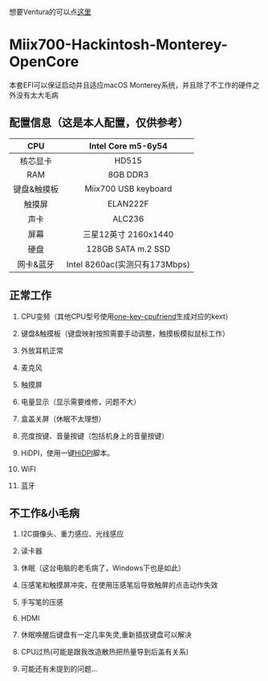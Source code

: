 想要Ventura的可以点[这里](https://github.com/chrisblue/MIIX700-MIIX4-OpenCore-EFI/tree/Ventura)

# Miix700-Hackintosh-Monterey-OpenCore

本套EFI可以保证启动并且适应macOS Monterey系统，并且除了不工作的硬件之外没有太大毛病

## 配置信息（这是本人配置，仅供参考）

| CPU    | Intel Core m5-6y54                       |
|:------:|:----------------------------------------:|
| 核芯显卡   | HD515                                    |
| RAM    | 8GB DDR3                                 |
| 键盘&触摸板 | Miix700 USB keyboard                     |
| 触摸屏    | ELAN222F                                 |
| 声卡     | ALC236                                   |
| 屏幕     | 三星12英寸 2160x1440                      |
| 硬盘     | 128GB SATA m.2 SSD                       |
| 网卡&蓝牙  | Intel 8260ac(实测只有173Mbps)           |

## 正常工作

1. CPU变频（其他CPU型号使用[one-key-cpufriend](https://github.com/stevezhengshiqi/one-key-cpufriend)生成对应的kext）

2. 键盘&触摸板（键盘映射按照需要手动调整，触摸板模拟鼠标工作）

3. 外放耳机正常

4. 麦克风

5. 触摸屏

6. 电量显示（显示需要维修，问题不大）

7. 盒盖关屏（休眠不太理想）

8. 亮度按键、音量按键（包括机身上的音量按键）  

9. HiDPI，使用一键[HiDPI](https://github.com/xzhih/one-key-hidpi)脚本。

10. WiFI

11. 蓝牙 


## 不工作&小毛病

1. I2C摄像头、重力感应、光线感应

2. 读卡器

3. 休眠（这台电脑的老毛病了，Windows下也是如此）

4. 压感笔和触摸屏冲突，在使用压感笔后导致触屏的点击动作失效

5. 手写笔的压感

6. HDMI

7. 休眠唤醒后键盘有一定几率失灵,重新插拔键盘可以解决 

8. CPU过热(可能是跟我改造散热把热量导到后盖有关系)

9. 可能还有未提到的问题... 

